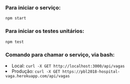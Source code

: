 <p>
  <h3>Para iniciar o serviço: </h3>
  <code>npm start</code>
</p>

<p>
  <h3>Para iniciar os testes unitários: </h3>
  <code>npm test</code>
</p>

<p>
  <h3>Comando para chamar o serviço, via bash: </h3>
  <li>Local: <code>curl -X GET http://localhost:3000/api/vagas</code>
  <li>Produção: <code>curl -X GET https://pbl2018-hospital-vaga.herokuapp.com/api/vagas</code>
</p>
